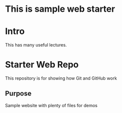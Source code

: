 # This is sample web starter


# Intro
This has many useful lectures.

# Starter Web Repo

This repository is for showing how Git and GitHub work

## Purpose

Sample website with plenty of files for demos
